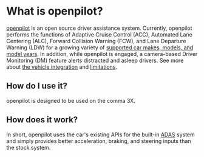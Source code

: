 # What is openpilot?

[openpilot](http://github.com/commaai/openpilot) is an open source driver assistance system. Currently, openpilot performs the functions of Adaptive Cruise Control (ACC), Automated Lane Centering (ALC), Forward Collision Warning (FCW), and Lane Departure Warning (LDW) for a growing variety of [supported car makes, models, and model years](https://github.com/commaai/openpilot/blob/master/docs/CARS.md). In addition, while openpilot is engaged, a camera-based Driver Monitoring (DM) feature alerts distracted and asleep drivers. See more about [the vehicle integration](https://github.com/commaai/openpilot/blob/master/docs/INTEGRATION.md) and [limitations](https://github.com/commaai/openpilot/blob/master/docs/LIMITATIONS.md).


## How do I use it?

openpilot is designed to be used on the comma 3X.

## How does it work?

In short, openpilot uses the car's existing APIs for the built-in [ADAS](https://en.wikipedia.org/wiki/Advanced_driver-assistance_system) system and simply provides better acceleration, braking, and steering inputs than the stock system.
